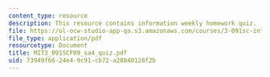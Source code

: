 ```yaml
---
content_type: resource
description: This resource contains information weekly homework quiz.
file: https://ol-ocw-studio-app-qa.s3.amazonaws.com/courses/3-091sc-introduction-to-solid-state-chemistry-fall-2010/73949f6624e49c91cb72a28840128f2b_MIT3_091SCF09_sa4_quiz.pdf
file_type: application/pdf
resourcetype: Document
title: MIT3_091SCF09_sa4_quiz.pdf
uid: 73949f66-24e4-9c91-cb72-a28840128f2b
---
```

